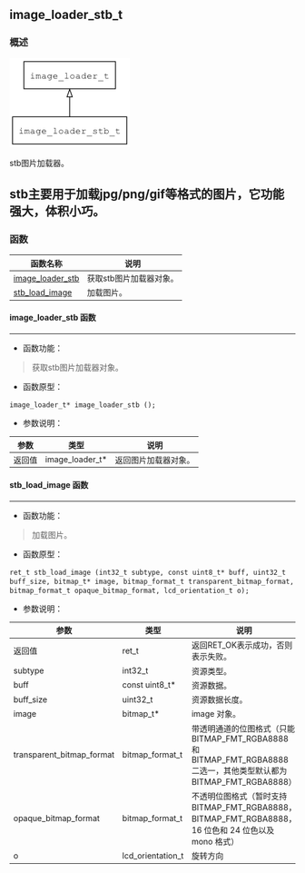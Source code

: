 ## image\_loader\_stb\_t
### 概述
![image](images/image_loader_stb_t_0.png)

stb图片加载器。

stb主要用于加载jpg/png/gif等格式的图片，它功能强大，体积小巧。
----------------------------------
### 函数
<p id="image_loader_stb_t_methods">

| 函数名称 | 说明 | 
| -------- | ------------ | 
| <a href="#image_loader_stb_t_image_loader_stb">image\_loader\_stb</a> | 获取stb图片加载器对象。 |
| <a href="#image_loader_stb_t_stb_load_image">stb\_load\_image</a> | 加载图片。 |
#### image\_loader\_stb 函数
-----------------------

* 函数功能：

> <p id="image_loader_stb_t_image_loader_stb">获取stb图片加载器对象。

* 函数原型：

```
image_loader_t* image_loader_stb ();
```

* 参数说明：

| 参数 | 类型 | 说明 |
| -------- | ----- | --------- |
| 返回值 | image\_loader\_t* | 返回图片加载器对象。 |
#### stb\_load\_image 函数
-----------------------

* 函数功能：

> <p id="image_loader_stb_t_stb_load_image">加载图片。

* 函数原型：

```
ret_t stb_load_image (int32_t subtype, const uint8_t* buff, uint32_t buff_size, bitmap_t* image, bitmap_format_t transparent_bitmap_format, bitmap_format_t opaque_bitmap_format, lcd_orientation_t o);
```

* 参数说明：

| 参数 | 类型 | 说明 |
| -------- | ----- | --------- |
| 返回值 | ret\_t | 返回RET\_OK表示成功，否则表示失败。 |
| subtype | int32\_t | 资源类型。 |
| buff | const uint8\_t* | 资源数据。 |
| buff\_size | uint32\_t | 资源数据长度。 |
| image | bitmap\_t* | image 对象。 |
| transparent\_bitmap\_format | bitmap\_format\_t | 带透明通道的位图格式（只能 BITMAP\_FMT\_RGBA8888 和 BITMAP\_FMT\_RGBA8888 二选一，其他类型默认都为 BITMAP\_FMT\_RGBA8888） |
| opaque\_bitmap\_format | bitmap\_format\_t | 不透明位图格式（暂时支持 BITMAP\_FMT\_RGBA8888，BITMAP\_FMT\_RGBA8888，16 位色和 24 位色以及 mono 格式） |
| o | lcd\_orientation\_t | 旋转方向 |
